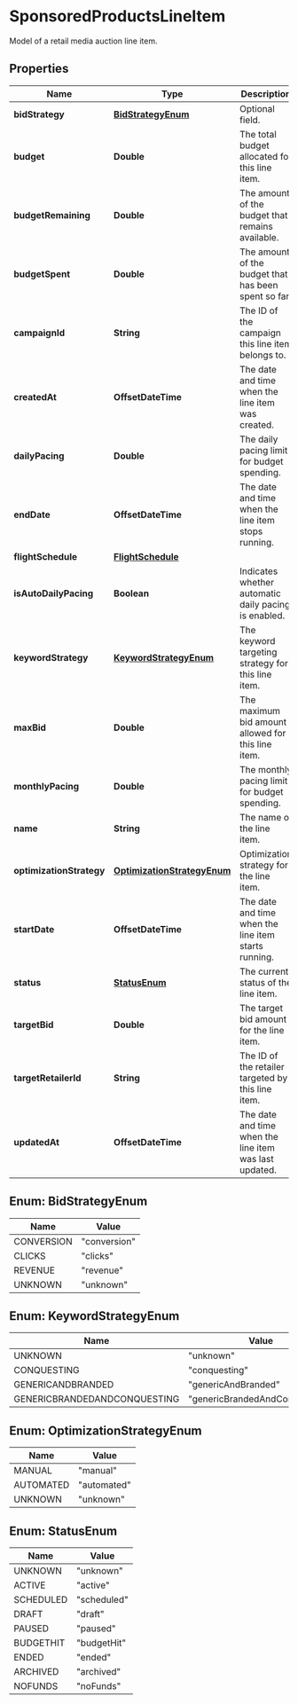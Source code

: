 

# SponsoredProductsLineItem

Model of a retail media auction line item.

## Properties

| Name | Type | Description | Notes |
|------------ | ------------- | ------------- | -------------|
|**bidStrategy** | [**BidStrategyEnum**](#BidStrategyEnum) | Optional field. |  [optional] |
|**budget** | **Double** | The total budget allocated for this line item. |  [optional] |
|**budgetRemaining** | **Double** | The amount of the budget that remains available. |  |
|**budgetSpent** | **Double** | The amount of the budget that has been spent so far. |  [optional] |
|**campaignId** | **String** | The ID of the campaign this line item belongs to. |  |
|**createdAt** | **OffsetDateTime** | The date and time when the line item was created. |  |
|**dailyPacing** | **Double** | The daily pacing limit for budget spending. |  [optional] |
|**endDate** | **OffsetDateTime** | The date and time when the line item stops running. |  [optional] |
|**flightSchedule** | [**FlightSchedule**](FlightSchedule.md) |  |  [optional] |
|**isAutoDailyPacing** | **Boolean** | Indicates whether automatic daily pacing is enabled. |  [optional] |
|**keywordStrategy** | [**KeywordStrategyEnum**](#KeywordStrategyEnum) | The keyword targeting strategy for this line item. |  [optional] |
|**maxBid** | **Double** | The maximum bid amount allowed for this line item. |  [optional] |
|**monthlyPacing** | **Double** | The monthly pacing limit for budget spending. |  [optional] |
|**name** | **String** | The name of the line item. |  |
|**optimizationStrategy** | [**OptimizationStrategyEnum**](#OptimizationStrategyEnum) | Optimization strategy for the line item. |  [optional] |
|**startDate** | **OffsetDateTime** | The date and time when the line item starts running. |  |
|**status** | [**StatusEnum**](#StatusEnum) | The current status of the line item. |  [optional] |
|**targetBid** | **Double** | The target bid amount for the line item. |  [optional] |
|**targetRetailerId** | **String** | The ID of the retailer targeted by this line item. |  |
|**updatedAt** | **OffsetDateTime** | The date and time when the line item was last updated. |  |



## Enum: BidStrategyEnum

| Name | Value |
|---- | -----|
| CONVERSION | &quot;conversion&quot; |
| CLICKS | &quot;clicks&quot; |
| REVENUE | &quot;revenue&quot; |
| UNKNOWN | &quot;unknown&quot; |



## Enum: KeywordStrategyEnum

| Name | Value |
|---- | -----|
| UNKNOWN | &quot;unknown&quot; |
| CONQUESTING | &quot;conquesting&quot; |
| GENERICANDBRANDED | &quot;genericAndBranded&quot; |
| GENERICBRANDEDANDCONQUESTING | &quot;genericBrandedAndConquesting&quot; |



## Enum: OptimizationStrategyEnum

| Name | Value |
|---- | -----|
| MANUAL | &quot;manual&quot; |
| AUTOMATED | &quot;automated&quot; |
| UNKNOWN | &quot;unknown&quot; |



## Enum: StatusEnum

| Name | Value |
|---- | -----|
| UNKNOWN | &quot;unknown&quot; |
| ACTIVE | &quot;active&quot; |
| SCHEDULED | &quot;scheduled&quot; |
| DRAFT | &quot;draft&quot; |
| PAUSED | &quot;paused&quot; |
| BUDGETHIT | &quot;budgetHit&quot; |
| ENDED | &quot;ended&quot; |
| ARCHIVED | &quot;archived&quot; |
| NOFUNDS | &quot;noFunds&quot; |



